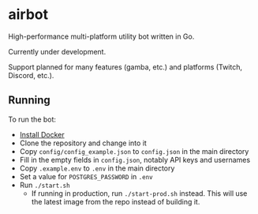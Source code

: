 # airbot

High-performance multi-platform utility bot written in Go.

Currently under development.

Support planned for many features (gamba, etc.) and platforms (Twitch, Discord, etc.).

## Running

To run the bot:

- [Install Docker](https://docs.docker.com/get-docker/)
- Clone the repository and change into it
- Copy `config/config_example.json` to `config.json` in the main directory
- Fill in the empty fields in `config.json`, notably API keys and usernames
- Copy `.example.env` to `.env` in the main directory
- Set a value for `POSTGRES_PASSWORD` in `.env`
- Run `./start.sh`
  - If running in production, run `./start-prod.sh` instead.
  This will use the latest image from the repo instead of building it.

